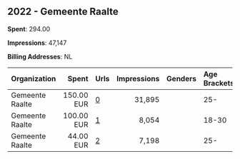## 2022 - Gemeente Raalte 
**Spent**: 294.00

**Impressions**: 47,147

**Billing Addresses**: NL

|Organization|Spent|Urls|Impressions|Genders|Age Brackets|Country Codes|
|:---|---:|:---|---:|:---|:---|:---|
|Gemeente Raalte|150.00 EUR|[0](https://www.snap.com/political-ads/asset/f355c284c9032a5d8a813b98dc9242cb718d5deea92a2ee4b86f813cccedf68d?mediaType=mp4)|31,895||25-|netherlands|
|Gemeente Raalte|100.00 EUR|[1](https://www.snap.com/political-ads/asset/a08595df2ad924aaa5d156eaaa2e49b7b83c89ec5933b07a4bca8310de59f3a7?mediaType=mp4)|8,054||18-30|netherlands|
|Gemeente Raalte|44.00 EUR|[2](https://www.snap.com/political-ads/asset/c7350c52a36ca0b74d98a26829c22e7469a065d1a803b0a2ef5953759980cb2b?mediaType=mp4)|7,198||25-|netherlands|
